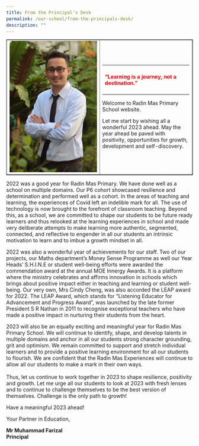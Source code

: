 ```yaml
---
title: From the Principal's Desk
permalink: /our-school/from-the-principals-desk/
description: ""
---
```

<table style="border-collapse: collapse; width: 100%;" border="1">
<tbody>
<tr>
<td style="width: 50%;"><img src="/images/p1.jpg"></td>
<td style="width: 50%;">
<table class="quote">
<tbody>
<tr>
<td>
<h4><span style="color: #ff0000;">&ldquo;Learning is a journey, not a destination.&rdquo; </span></h4>
</td>
</tr>
</tbody>
</table>
<p>Welcome to Radin Mas Primary School website.</p>
<p>Let me start by wishing all a wonderful 2023 ahead. May the year ahead be paved with positivity, opportunities for growth, development and self-discovery.</p>
</td>
</tr>
</tbody>
</table>
<p>2022 was a good year for Radin Mas Primary. We have done well as a school on multiple domains. Our P6 cohort showcased resilience and determination and performed well as a cohort. In the areas of teaching and learning, the experiences of Covid left an indelible mark for all. The use of technology is now brought to the forefront of classroom teaching. Beyond this, as a school, we are committed to shape our students to be future ready learners and thus relooked at the learning experiences in school and made very deliberate attempts to make learning more authentic, segmented, connected, and reflective to engender in all our students an intrinsic motivation to learn and to imbue a growth mindset in all.</p>
<p>2022 was also a wonderful year of achievements for our staff. Two of our projects, our Maths department&rsquo;s Money Sense Programme as well our Year Heads&rsquo; S.H.I.N.E or student well-being efforts were awarded the commendation award at the annual MOE Innergy Awards. It is a platform where the ministry celebrates and affirms innovation in schools which brings about positive impact either in teaching and learning or student well-being. Our very own, Mrs Cindy Cheng, was also accorded the LEAP award for 2022.&nbsp;The LEAP Award, which stands for &ldquo;Listening Educator for Advancement and Progress Award&rdquo;, was launched by the late former President S R Nathan in 2011 to recognise exceptional teachers who have made a positive impact in nurturing their students from the heart.</p>
<p>2023 will also be an equally exciting and meaningful year for Radin Mas Primary School. We will continue to identify, shape, and develop talents in multiple domains and anchor in all our students strong character grounding, grit and optimism. We remain committed to support and stretch individual learners and to provide a positive learning environment for all our students to flourish. We are confident that the Radin Mas Experiences will continue to allow all our students to make a mark in their own ways.<br /><br />Thus, let us continue to work together in 2023 to shape resilience, positivity and growth. Let me urge all our students to look at 2023 with fresh lenses and to continue to challenge themselves to be the best version of themselves. Challenge is the only path to growth!</p>
<p>Have a meaningful 2023 ahead!</p>
<p>Your Partner in Education,</p>
<p><strong>Mr Muhammad Farizal<br />Principal</strong></p>